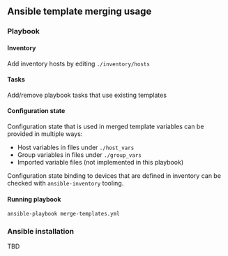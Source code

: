 ## Ansible template merging usage

### Playbook

#### Inventory

Add inventory hosts by editing `./inventory/hosts`

#### Tasks

Add/remove playbook tasks that use existing templates

#### Configuration state

Configuration state that is used in merged template variables can be provided
in multiple ways:
* Host variables in files under `./host_vars`
* Group variables in files under `./group_vars`
* Imported variable files (not implemented in this playbook)

Configuration state binding to devices that are defined in inventory can be 
checked with `ansible-inventory` tooling.

#### Running playbook

`ansible-playbook merge-templates.yml`

### Ansible installation

TBD
